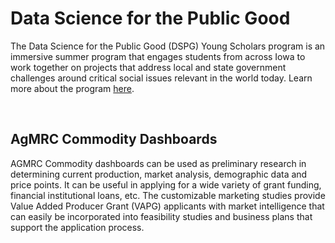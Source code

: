 # Data Science for the Public Good

The Data Science for the Public Good (DSPG) Young Scholars program is an immersive summer program that engages students from across Iowa to work together on projects that address local and state government challenges around critical social issues relevant in the world today. Learn more about the program [here](https://dspg.iastate.edu/).

<br>

## AgMRC Commodity Dashboards
AGMRC Commodity dashboards can be used as preliminary research in determining current production, market analysis, demographic data and price points. It can be useful in applying for a wide variety of grant funding, financial institutional loans, etc. The customizable marketing studies provide Value Added Producer Grant (VAPG) applicants with market intelligence that can easily be incorporated into feasibility studies and business plans that support the application process.

<br>
